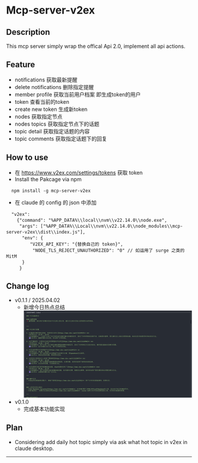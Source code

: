 # Mcp-server-v2ex

## Description
This mcp server simply wrap the offical Api 2.0, implement all api actions.


## Feature
- notifications  获取最新提醒
- delete notifications 删除指定提醒
- member profile   获取当前用户档案 即生成token的用户
- token    查看当前的token
- create new token  生成新token
- nodes   获取指定节点
- nodes topics  获取指定节点下的话题
- topic detail  获取指定话题的内容
- topic comments  获取指定话题下的回复

## How to use
- 在 https://www.v2ex.com/settings/tokens 获取 token
- Install the Pakcage via npm
```
  npm install -g mcp-server-v2ex
```
- 在 claude 的 config 的 json 中添加
```
  "v2ex": 
    {"command": "%APP_DATA%\\local\\nvm\\v22.14.0\\node.exe",
     "args": ["%APP_DATA%\\Local\\nvm\\v22.14.0\\node_modules\\mcp-server-v2ex\\dist\\index.js"],
      "env": {
         "V2EX_API_KEY": "{替换自己的 token}",
          "NODE_TLS_REJECT_UNAUTHORIZED": "0" // 如运用了 surge 之类的 MitM
      }
     }
```

## Change log
- v0.1.1  /  2025.04.02
    - 新增今日热点总结
    ![img](./img/v2ex_today_summerize.png)
- v0.1.0
    - 完成基本功能实现

## Plan
- Considering add daily hot topic simply via ask what hot topic in v2ex in claude desktop.

---

